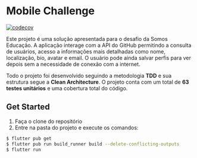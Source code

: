 # Mobile Challenge

[![codecov](https://codecov.io/gh/FabioXimenes/mobile-challenge/branch/master/graph/badge.svg?token=JK8KYXV908)](https://codecov.io/gh/FabioXimenes/mobile-challenge)

Este projeto é uma solução apresentada para o desafio da Somos Educação. A aplicação interage com a API do GitHub permitindo a consulta de usuários, acesso a informações mais detalhadas como nome, localização, bio, avatar e email. O usuário pode ainda salvar perfis para ver depois sem a necessidade de conexão com a internet.

Todo o projeto foi desenvolvido seguindo a metodologia **TDD** e sua estrutura segue a **Clean Architecture**. O projeto conta com um total de **63 testes unitários** e uma cobertura total do código. 


## Get Started

1. Faça o clone do repositório
2. Entre na pasta do projeto e execute os comandos:

```sh
$ flutter pub get
$ flutter pub run build_runner build --delete-conflicting-outputs
$ flutter run
```